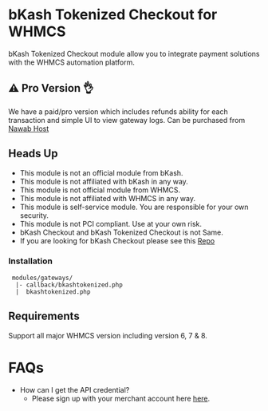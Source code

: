# bKash Tokenized Checkout for WHMCS

bKash Tokenized Checkout module allow you to integrate payment solutions with the WHMCS automation platform.

## ⚠️ Pro Version 👌
We have a paid/pro version which includes refunds ability for each transaction and simple UI to view gateway logs. Can be purchased from [Nawab Host](https://my.nawabhost.com/cart.php?a=add&pid=164)

## Heads Up
- This module is not an official module from bKash.
- This module is not affiliated with bKash in any way.
- This module is not official module from WHMCS.
- This module is not affiliated with WHMCS in any way.
- This module is self-service module. You are responsible for your own security.
- This module is not PCI compliant. Use at your own risk.
- bKash Checkout and bKash Tokenized Checkout is not Same.
- If you are looking for bKash Checkout please see this [Repo](https://github.com/NawabHost/bkash-checkout-for-whmcs/)


### Installation

```
 modules/gateways/
  |- callback/bkashtokenized.php
  |  bkashtokenized.php
```

## Requirements

Support all major WHMCS version including version 6, 7 & 8.


# FAQs

- How can I get the API credential?
    - Please sign up with your merchant account here [here](https://pgw-integration.bkash.com/).
